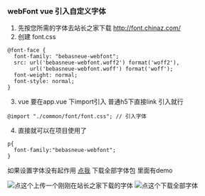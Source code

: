 ### webFont vue 引入自定义字体

1. 先按您所需的字体去站长之家下载 http://font.chinaz.com/
2. 创建 font.css
```
@font-face {
  font-family: "bebasneue-webfont";
  src: url('bebasneue-webfont.woff2') format('woff2'),
       url('bebasneue-webfont.woff') format('woff');
  font-weight: normal;
  font-style: normal;
}
```
3. vue 要在app.vue 下import引入 普通h5下直接link 引入就行
```
@import "./common/font/font.css"; // 引入字体
```
4. 直接就可以在项目使用了
```
p{
  font-family:"bebasneue-webfont";
}
```
如果设置字体没有起作用 <a href="https://www.fontsquirrel.com/tools/webfont-generator" target="_blank">点我</a> 下载全部字体包 里面有demo

![点这个上传一个刚刚在站长之家下载的字体](http://47.98.201.115/file/6c28593a78b8eb6ecd3cc4bfa072b27.png)
![点这个下载全部字体](http://47.98.201.115/file/98d629e6c6823c128527475b42bc399.png)
